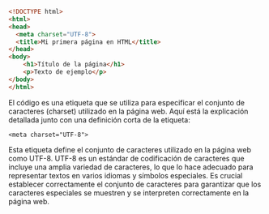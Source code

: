 ```html
<!DOCTYPE html>
<html>
<head>
  <meta charset="UTF-8">
  <title>Mi primera página en HTML</title>
</head>
<body>
    <h1>Título de la página</h1>
    <p>Texto de ejemplo</p>
</body>
</html>
```
El código es una etiqueta <meta> que se utiliza para especificar el conjunto de caracteres (charset) utilizado en la página web. Aquí está la explicación detallada junto con una definición corta de la etiqueta:

`<meta charset="UTF-8">`

Esta etiqueta <meta> define el conjunto de caracteres utilizado en la página web como UTF-8. UTF-8 es un estándar de codificación de caracteres que incluye una amplia variedad de caracteres, lo que lo hace adecuado para representar textos en varios idiomas y símbolos especiales. Es crucial establecer correctamente el conjunto de caracteres para garantizar que los caracteres especiales se muestren y se interpreten correctamente en la página web.
